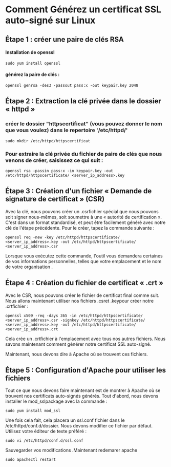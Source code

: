 # Comment Générez un certificat SSL auto-signé sur Linux

## Étape 1 : créer une paire de clés RSA

#### Installation de openssl

`sudo yum install openssl`

#### générez la paire de clés :

`openssl genrsa -des3 -passout pass:x -out keypair.key 2048`

## Étape 2 : Extraction la clé privée dans le dossier « httpd »

### créer le dossier "httpscertificat" (vous pouvez donner le nom que vous voulez) dans le repertoire '/etc/httpd/'

`sudo mkdir /etc/httpd/httpscertificat`

### Pour extraire la clé privée du fichier de paire de clés que nous venons de créer, saisissez ce qui suit :

`openssl rsa -passin pass:x -in keypair.key -out /etc/httpd/httpscertificate/ <server_ip_address>.key`

## Étape 3 : Création d'un fichier « Demande de signature de certificat » (CSR)

Avec la clé, nous pouvons créer un .csrfichier spécial que nous pouvons soit signer nous-mêmes, soit soumettre à une « autorité de certification ». C'est dans un format standardisé, et peut être facilement généré avec notre clé de l'étape précédente. Pour le créer, tapez la commande suivante :

`openssl req -new -key /etc/httpd/httpscertificate/ <server_ip_address>.key -out /etc/httpd/httpscertificate/ <server_ip_address>.csr`

Lorsque vous exécutez cette commande, l'outil vous demandera certaines de vos informations personnelles, telles que votre emplacement et le nom de votre organisation .

## Étape 4 : Création du fichier de certificat « .crt »

Avec le CSR, nous pouvons créer le fichier de certificat final comme suit. Nous allons maintenant utiliser nos fichiers .csret .keypour créer notre .crtfichier :

`openssl x509 -req -days 365 -in /etc/httpd/httpscertificate/ <server_ip_address>.csr -signkey /etc/httpd/httpscertificate/ <server_ip_address>.key -out /etc/httpd/httpscertificate/ <server_ip_address>.crt`

Cela crée un .crtfichier à l'emplacement avec tous nos autres fichiers. Nous savons maintenant comment générer notre certificat SSL auto-signé.

Maintenant, nous devons dire à Apache où se trouvent ces fichiers.

## Étape 5 : Configuration d'Apache pour utiliser les fichiers

Tout ce que nous devons faire maintenant est de montrer à Apache où se trouvent nos certificats auto-signés générés. Tout d'abord, nous devons installer le mod_sslpackage avec la commande :

`sudo yum install mod_ssl`

Une fois cela fait, cela placera un ssl.conf fichier dans le /etc/httpd/conf.d/dossier. Nous devons modifier ce fichier par défaut. Utilisez votre éditeur de texte préféré :

`sudo vi /etc/httpd/conf.d/ssl.conf`

Sauvegarder vos modifications .Maintenant redemarer apache

`sudo apachectl restart`

